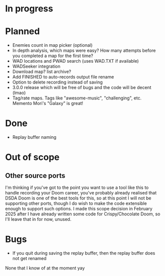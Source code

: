 # In progress

# Planned

- Enemies count in map picker (optional)
- In depth analysis, which maps were easy? How many attempts before you completed a map for the first time?
- WAD locations and PWAD search (uses WAD.TXT if available)
- WADSeeker integration
- Download map? list archive?
- Add FINISHED to auto-records output file rename
- Option to delete recording instead of saving
- 3.0.0 release which will be free of bugs and the code will be decent (lmao)
- Tag/rate maps. Tags like "awesome-music", "challenging", etc. Memento Mori's "Galaxy" is great!

# Done
- Replay buffer naming

# Out of scope

## Other source ports

I'm thinking if you've got to the point you want to use a tool like this to 
handle recording your Doom career, you've probably already realised that 
DSDA Doom is one of the best tools for this, so at this point I will not be 
supporting other ports, though I do wish to make the code extensible enough 
to support such options. I made this scope decision in February 2025 after I 
have already written some code for Crispy/Chocolate Doom, so I'll leave that 
in for now, unused.

# Bugs
- If you quit during saving the replay buffer, then the replay buffer does not get renamed

None that I know of at the moment yay
